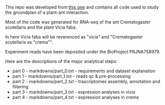 This repo was developed from [this one](https://github.com/for-giobbe/PAINT/tree/main) and contains all  code used to study the groundplan of a plant-ant interaction.

Most of the code was generated for RNA-seq of the ant Crematogaster scutellaris and the plant Vicia faba.

In here Vicia faba will be reverenced as "vicia" and "Crematogaster scutellaris as "crema"".

Experiment reads have been deposited under the BioProject PRJNA758979.

Here are the descriptions of the major analytical steps:

- part 0 - markdowns/part_0.txt - requirements and dataset explanation
- part 1 - markdowns/part_1.txt - reads qc & pre-processing
- part 2 - markdowns/part_2.txt - trascriptomes assembly, annotation and filtering
- part 3 - markdowns/part_3.txt - expression analyses in vicia
- part 4 - markdowns/part_4.txt - expression analyses in crema
